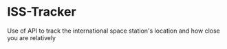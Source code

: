 # ISS-Tracker
Use of API to track the international space station's location and how close you are relatively
